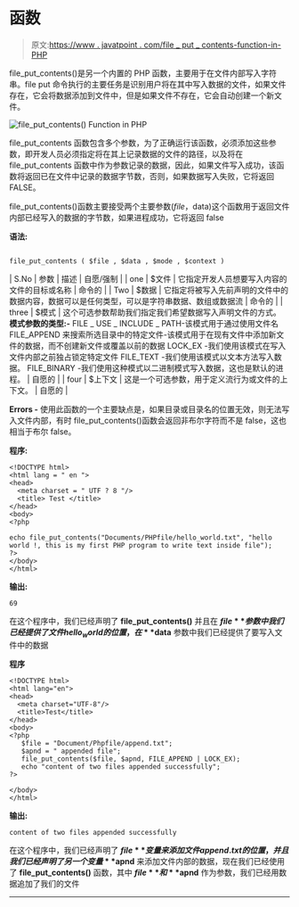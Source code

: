 # 函数

> 原文:[https://www . javatpoint . com/file _ put _ contents-function-in-PHP](https://www.javatpoint.com/file_put_contents-function-in-php)

file_put_contents()是另一个内置的 PHP 函数，主要用于在文件内部写入字符串。file put 命令执行的主要任务是识别用户将在其中写入数据的文件，如果文件存在，它会将数据添加到文件中，但是如果文件不存在，它会自动创建一个新文件。

![file_put_contents() Function in PHP](../Images/ab0e45081f3f6634bcf87beedf5cea2b.png)

file_put_contents 函数包含多个参数，为了正确运行该函数，必须添加这些参数，即开发人员必须指定将在其上记录数据的文件的路径，以及将在 file_put_contents 函数中作为参数记录的数据，因此，如果文件写入成功，该函数将返回已在文件中记录的数据字节数，否则，如果数据写入失败，它将返回 FALSE。

file_put_contents()函数主要接受两个主要参数($file，$data)这个函数用于返回文件内部已经写入的数据的字节数，如果进程成功，它将返回 false

**语法:**

```

file_put_contents ( $file , $data , $mode , $context )  

```

| S.No | 参数 | 描述 | 自愿/强制 |
| one | $文件 | 它指定开发人员想要写入内容的文件的目标或名称 | 命令的 |
| Two | $数据 | 它指定将被写入先前声明的文件中的数据内容，数据可以是任何类型，可以是字符串数据、数组或数据流 | 命令的 |
| three | $模式 | 这个可选参数帮助我们指定我们希望数据写入声明文件的方式。
**模式参数的类型:-**
FILE _ USE _ INCLUDE _ PATH-该模式用于通过使用文件名
FILE_APPEND 来搜索所选目录中的特定文件-该模式用于在现有文件中添加新文件的数据，而不创建新文件或覆盖以前的数据
LOCK_EX -我们使用该模式在写入文件内部之前独占锁定特定文件
FILE_TEXT -我们使用该模式以文本方法写入数据。
FILE_BINARY -我们使用这种模式以二进制模式写入数据，这也是默认的进程。 | 自愿的 |
| four | $上下文 | 这是一个可选参数，用于定义流行为或文件的上下文。 | 自愿的 |

**Errors -** 使用此函数的一个主要缺点是，如果目录或目录名的位置无效，则无法写入文件内部，有时 file_put_contents()函数会返回非布尔字符而不是 false，这也相当于布尔 false。

**程序:**

```
<!DOCTYPE html>
<html lang = " en ">
<head>
  <meta charset = " UTF ? 8 "/>
  <title> Test </title>
</head>
<body>
<?php

echo file_put_contents("Documents/PHPfile/hello_world.txt", "hello world !, this is my first PHP program to write text inside file");  
?>
</body>
</html>

```

**输出:**

```
69

```

在这个程序中，我们已经声明了 **file_put_contents()** 并且在 **$file** 参数中我们已经提供了文件 hello_world 的位置，在 **$data** 参数中我们已经提供了要写入文件中的数据

**程序**

```
<!DOCTYPE html>
<html lang="en">
<head>
  <meta charset="UTF-8"/>
  <title>Test</title>
</head>
<body>
<?php
   $file = "Document/Phpfile/append.txt";
   $apnd = " appended file";
   file_put_contents($file, $apnd, FILE_APPEND | LOCK_EX);
   echo "content of two files appended successfully";
?>

</body>
</html>

```

**输出:**

```
content of two files appended successfully

```

在这个程序中，我们已经声明了 **$file** 变量来添加文件 append.txt 的位置，并且我们已经声明了另一个变量 **$apnd** 来添加文件内部的数据，现在我们已经使用了 **file_put_contents()** 函数，其中 **$file** 和 **$apnd** 作为参数，我们已经用数据追加了我们的文件

* * *